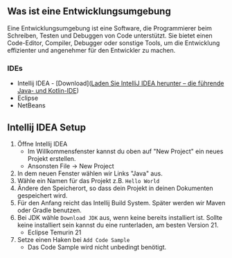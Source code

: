 
## Was ist eine Entwicklungsumgebung
Eine Entwicklungsumgebung ist eine Software, die Programmierer beim Schreiben, Testen und Debuggen von Code unterstützt. 
Sie bietet einen Code-Editor, Compiler, Debugger oder sonstige Tools, um die Entwicklung effizienter und angenehmer für den Entwickler zu machen.

### IDEs
- Intellij IDEA - [Download]([Laden Sie IntelliJ IDEA herunter – die führende Java- und Kotlin-IDE](https://www.jetbrains.com/de-de/idea/download/?section=windows))
- Eclipse
- NetBeans

## Intellij IDEA Setup
1. Öffne Intellij IDEA 
	- Im Willkommensfenster kannst du oben auf "New Project" ein neues Projekt erstellen.
	- Ansonsten File -> New Project
2. In dem neuen Fenster wählen wir Links "Java" aus.
3. Wähle ein Namen für das Projekt z.B. ``Hello World``
4. Ändere den Speicherort, so dass dein Projekt in deinen Dokumenten gespeichert wird.
5. Für den Anfang reicht das Intellij Build System. Später werden wir Maven oder Gradle benutzen.
6. Bei JDK wähle ``Download JDK`` aus, wenn keine bereits installiert ist. Sollte keine installiert sein kannst du eine runterladen, am besten Version 21.
	- Eclipse Temurin 21
7.  Setze einen Haken bei ``Add Code Sample`` 
	- Das Code Sample wird nicht unbedingt benötigt.
	